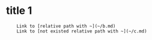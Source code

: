 # title 1
        Link to [relative path with ~](~/b.md)
        Link to [not existed relative path with ~](~/c.md)
